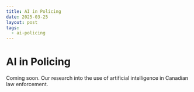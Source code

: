 ```yaml
---
title: AI in Policing
date: 2025-03-25
layout: post
tags:
  - ai-policing
---
```


# AI in Policing

Coming soon. Our research into the use of artificial intelligence in Canadian law enforcement. 